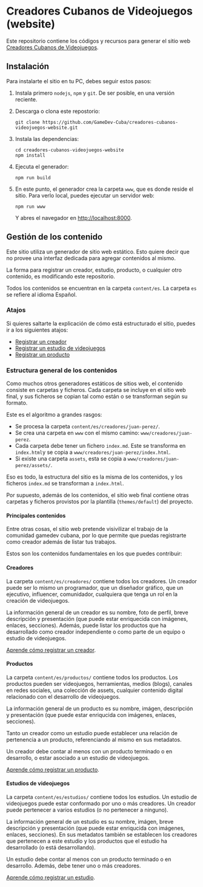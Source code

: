 # Creadores Cubanos de Videojuegos (website)

Este repositorio contiene los códigos y recursos para generar el sitio web [Creadores Cubanos de Videojuegos](https://gamedev-cuba.netlify.app).

## Instalación

Para instalarte el sitio en tu PC, debes seguir estos pasos:

1. Instala primero `nodejs`, `npm` y `git`. De ser posible, en una versión reciente.
2. Descarga o clona este repostorio:
    ```
    git clone https://github.com/GameDev-Cuba/creadores-cubanos-videojuegos-website.git
    ```
3. Instala las dependencias:
    ```
    cd creadores-cubanos-videojuegos-website
    npm install
    ```
4. Ejecuta el generador:

    ```
    npm run build
    ```
5. En este punto, el generador crea la carpeta `www`, que es donde reside el sitio. Para verlo local, puedes ejecutar un servidor web:

    ```
    npm run www
    ```

    Y abres el navegador en [http://localhost:8000](http://localhost:8000).


## Gestión de los contenido

Este sitio utiliza un generador de sitio web estático. Esto quiere decir que no provee una interfaz dedicada para agregar contenidos al mismo.

La forma para registrar un creador, estudio, producto, o cualquier otro contenido, es modificando este repositorio.

Todos los contenidos se encuentran en la carpeta `content/es`. La carpeta `es` se refiere al idioma Español.

### Atajos

Si quieres saltarte la explicación de cómo está estructurado el sitio, puedes ir a los siguientes atajos:

* [Registrar un creador](docs/registrar-creador.md)
* [Registrar un estudio de videojuegos](docs/registrar-estudio.md)
* [Registrar un producto](docs/registrar-producto.md)

### Estructura general de los contenidos

Como muchos otros generadores estáticos de sitios web, el contenido consiste en carpetas y ficheros. Cada carpeta se incluye en el sitio web final, y sus ficheros se copian tal como están o se transforman según su formato.

Este es el algoritmo a grandes rasgos:

- Se procesa la carpeta `content/es/creadores/juan-perez/`.
- Se crea una carpeta en `www` con el mismo camino: `www/creadores/juan-perez`.
- Cada carpeta debe tener un fichero `index.md`. Este se transforma en `index.html`y se copia a `www/creadores/juan-perez/index.html`.
- Si existe una carpeta `assets`, esta se copia a `www/creadores/juan-perez/assets/`.

Eso es todo, la estructura del sitio es la misma de los contenidos, y los ficheros `index.md` se transforman a `index.html`.

Por supuesto, además de los contenidos, el sitio web final contiene otras carpetas y ficheros provistos por la plantilla (`themes/default`) del proyecto.


#### Principales contenidos

Entre otras cosas, el sitio web pretende visivilizar el trabajo de la comunidad gamedev cubana, por lo que permite que puedas registrarte como creador además de listar tus trabajos.

Estos son los contenidos fundamentales en los que puedes contribuir:

#### Creadores

La carpeta `content/es/creadores/` contiene todos los creadores. Un creador puede ser lo mismo un programador, que un diseñador gráfico, que un ejecutivo, influencer, comunidador, cualquiera que tenga un rol en la creación de videojuegos.

La información general de un creador es su nombre, foto de perfil, breve descripción y presentación (que puede estar enriquecida con imágenes, enlaces, secciones). Además, puede listar los productos que ha desarrollado como creador independiente o como parte de un equipo o estudio de videojuegos.

[Aprende cómo registrar un creador](docs/registrar-creador.md).

#### Productos

La carpeta `content/es/productos/` contiene todos los productos. Los productos pueden ser videojuegos, herramientas, medios (blogs), canales en redes sociales, una colección de assets, cualquier contenido digital relacionado con el desarrollo de videojuegos.

La información general de un producto es su nombre, imágen, descripción y presentación (que puede estar enriqucida con imágenes, enlaces, secciones).

Tanto un creador como un estudio puede establecer una relación de pertenencia a un producto, referenciando al mismo en sus metadatos.

Un creador debe contar al menos con un producto terminado o en desarrollo, o estar asociado a un estudio de videojuegos.

[Aprende cómo registrar un producto](docs/registrar-creador.md).

#### Estudios de videojuegos

La carpeta `content/es/estudios/` contiene todos los estudios. Un estudio de videojuegos puede estar conformado por uno o más creadores. Un creador puede pertenecer a varios estudios (o no pertenecer a ninguno).

La información general de un estudio es su nombre, imágen, breve descripción y presentación (que puede estar enriqucida con imágenes, enlaces, secciones). En sus metadatos también se establecen los creadores que pertenecen a este estudio y los productos que el estudio ha desarrollado (o está desarrollando).

Un estudio debe contar al menos con un producto terminado o en desarrollo. Además, debe tener uno o más creadores.

[Aprende cómo registrar un estudio](docs/registrar-estudio.md).



































